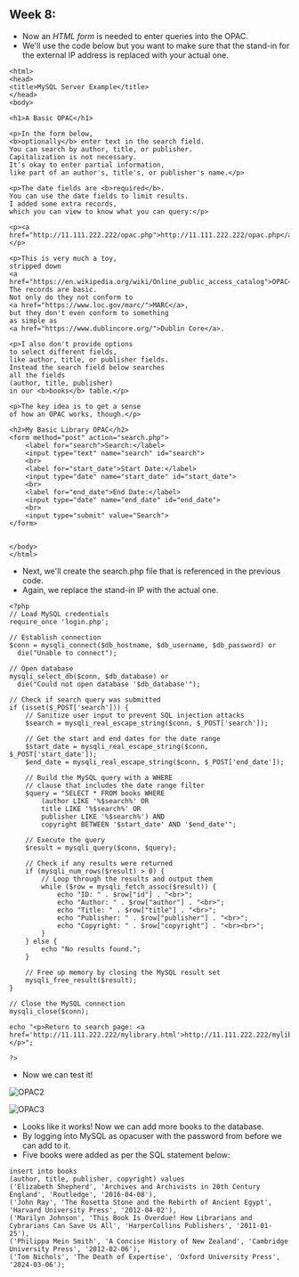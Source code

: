 ## Week 8: 

- Now an *HTML form* is needed to enter queries into the OPAC.
- We'll use the code below but you want to make sure that the stand-in for the external IP address is replaced with your actual one.

```
<html>
<head>
<title>MySQL Server Example</title>
</head>
<body>

<h1>A Basic OPAC</h1>

<p>In the form below,
<b>optionally</b> enter text in the search field.
You can search by author, title, or publisher.
Capitalization is not necessary.
It's okay to enter partial information,
like part of an author's, title's, or publisher's name.</p>

<p>The date fields are <b>required</b>.
You can use the date fields to limit results.
I added some extra records,
which you can view to know what you can query:</p>

<p><a href="http://11.111.222.222/opac.php">http://11.111.222.222/opac.php</a></p>

<p>This is very much a toy,
stripped down
<a href="https://en.wikipedia.org/wiki/Online_public_access_catalog">OPAC</a>.
The records are basic.
Not only do they not conform to
<a href="https://www.loc.gov/marc/">MARC</a>,
but they don't even conform to something
as simple as
<a href="https://www.dublincore.org/">Dublin Core</a>.

<p>I also don't provide options
to select different fields,
like author, title, or publisher fields.
Instead the search field below searches
all the fields
(author, title, publisher)
in our <b>books</b> table.</p>

<p>The key idea is to get a sense
of how an OPAC works, though.</p>

<h2>My Basic Library OPAC</h2>
<form method="post" action="search.php">
    <label for="search">Search:</label>
    <input type="text" name="search" id="search">
    <br>
    <label for="start_date">Start Date:</label>
    <input type="date" name="start_date" id="start_date">
    <br>
    <label for="end_date">End Date:</label>
    <input type="date" name="end_date" id="end_date">
    <br>
    <input type="submit" value="Search">
</form>


</body>
</html>
```

- Next, we'll create the search.php file that is referenced in the previous code.
- Again, we replace the stand-in IP with the actual one.
```
<?php
// Load MySQL credentials
require_once 'login.php';

// Establish connection
$conn = mysqli_connect($db_hostname, $db_username, $db_password) or
  die("Unable to connect");

// Open database
mysqli_select_db($conn, $db_database) or
  die("Could not open database '$db_database'");

// Check if search query was submitted
if (isset($_POST['search'])) {
    // Sanitize user input to prevent SQL injection attacks
    $search = mysqli_real_escape_string($conn, $_POST['search']);

    // Get the start and end dates for the date range
    $start_date = mysqli_real_escape_string($conn, $_POST['start_date']);
    $end_date = mysqli_real_escape_string($conn, $_POST['end_date']);

    // Build the MySQL query with a WHERE
    // clause that includes the date range filter
    $query = "SELECT * FROM books WHERE
        (author LIKE '%$search%' OR
        title LIKE '%$search%' OR
        publisher LIKE '%$search%') AND
        copyright BETWEEN '$start_date' AND '$end_date'";

    // Execute the query
    $result = mysqli_query($conn, $query);

    // Check if any results were returned
    if (mysqli_num_rows($result) > 0) {
        // Loop through the results and output them
        while ($row = mysqli_fetch_assoc($result)) {
            echo "ID: " . $row["id"] . "<br>";
            echo "Author: " . $row["author"] . "<br>";
            echo "Title: " . $row["title"] . "<br>";
            echo "Publisher: " . $row["publisher"] . "<br>";
            echo "Copyright: " . $row["copyright"] . "<br><br>";
        }
    } else {
        echo "No results found.";
    }

    // Free up memory by closing the MySQL result set
    mysqli_free_result($result);
}

// Close the MySQL connection
mysqli_close($conn);

echo "<p>Return to search page: <a href='http://11.111.222.222/mylibrary.html'>http://11.111.222.222/mylibrary.html</a></p>";

?>
```

- Now we can test it!

![OPAC2](https://github.com/Ethonoris/hello-world/assets/44278023/e06b2c31-0e2d-403c-8539-e9287228ad56)

![OPAC3](https://github.com/Ethonoris/hello-world/assets/44278023/af159d3c-1aa3-4d0c-af3e-ea8676ed0aa1)

- Looks like it works! Now we can add more books to the database.
- By logging into MySQL as opacuser with the password from before we can add to it.
- Five books were added as per the SQL statement below:

```
insert into books
(author, title, publisher, copyright) values
('Elizabeth Shepherd', 'Archives and Archivists in 20th Century England', 'Routledge', '2016-04-08'),
('John Ray', 'The Rosetta Stone and the Rebirth of Ancient Egypt', 'Harvard University Press', '2012-04-02'),
('Marilyn Johnson', 'This Book Is Overdue! How Librarians and Cybrarians Can Save Us All', 'HarperCollins Publishers', '2011-01-25'),
('Philippa Mein Smith', 'A Concise History of New Zealand', 'Cambridge University Press', '2012-02-06'),
('Tom Nichols', 'The Death of Expertise', 'Oxford University Press', '2024-03-06');
```


